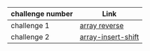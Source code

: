| challenge number | Link                                                                                                    |
|------------------|---------------------------------------------------------------------------------------------------------|
| challenge 1      | [array reverse](https://github.com/Ahmad-Khaled-Zaid/data-structures-and-algorithms-python/pull/4)      |
| challenge 2      | [array-insert-shift](https://github.com/Ahmad-Khaled-Zaid/data-structures-and-algorithms-python/pull/5) |
